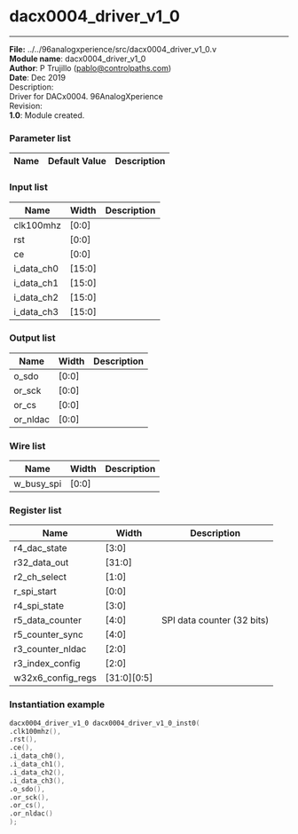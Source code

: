 #  dacx0004_driver_v1_0
 --- 
 **File:** ../../96analogxperience/src/dacx0004_driver_v1_0.v  
**Module name**\: dacx0004_driver_v1_0  
**Author**\: P Trujillo (pablo@controlpaths.com\)  
**Date**\: Dec 2019  
Description:  
Driver for DACx0004. 96AnalogXperience  
Revision:  
**1.0**\: Module created.  
### Parameter list  
|**Name**|**Default Value**|**Description**|  
|-|-|-|  
      
### Input list  
|**Name**|**Width**|**Description**|  
|-|-|-|  
|clk100mhz|[0:0]||  
|rst|[0:0]||  
|ce|[0:0]||  
|i_data_ch0|[15:0]||  
|i_data_ch1|[15:0]||  
|i_data_ch2|[15:0]||  
|i_data_ch3|[15:0]||  
      
### Output list  
|**Name**|**Width**|**Description**|  
|-|-|-|  
|o_sdo|[0:0]||  
|or_sck|[0:0]||  
|or_cs|[0:0]||  
|or_nldac|[0:0]||  
      
### Wire list  
|**Name**|**Width**|**Description**|  
|-|-|-|  
|w_busy_spi|[0:0]||  
      
### Register list  
|**Name**|**Width**|**Description**|  
|-|-|-|  
|r4_dac_state|[3:0]||  
|r32_data_out|[31:0]||  
|r2_ch_select|[1:0]||  
|r_spi_start|[0:0]||  
|r4_spi_state|[3:0]||  
|r5_data_counter|[4:0]|SPI data counter (32 bits)|  
|r5_counter_sync|[4:0]||  
|r3_counter_nldac|[2:0]||  
|r3_index_config|[2:0]||  
|w32x6_config_regs|[31:0][0:5]||  
      
### Instantiation example 
 ```verilog   
dacx0004_driver_v1_0 dacx0004_driver_v1_0_inst0(  
.clk100mhz(),  
.rst(),  
.ce(),  
.i_data_ch0(),  
.i_data_ch1(),  
.i_data_ch2(),  
.i_data_ch3(),  
.o_sdo(),  
.or_sck(),  
.or_cs(),  
.or_nldac()   
);   
```